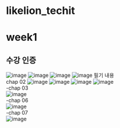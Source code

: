 # likelion_techit
# week1

<h2>수강 인증</h2>

![image](https://github.com/daeunleeeee/likelion_techit/assets/127325293/b344b6d4-15d5-4a8c-90c4-0aa5440434b5)
![image](https://github.com/daeunleeeee/likelion_techit/assets/127325293/8bc13e3a-1451-434d-886f-50c47c3766dd)
![image](https://github.com/daeunleeeee/likelion_techit/assets/127325293/279ab958-789b-4b82-bd67-b679b7e16b81)
![image](https://github.com/daeunleeeee/likelion_techit/assets/127325293/f9aef9e0-8017-4065-8745-18a5fee669b6)
필기 내용<br>
chap 02
![image](https://github.com/daeunleeeee/likelion_techit/assets/127325293/321dcec2-30c3-44e4-bf50-94eb8647e605)
![image](https://github.com/daeunleeeee/likelion_techit/assets/127325293/5286db31-314a-4382-8511-a55c1efe6fbc)
![image](https://github.com/daeunleeeee/likelion_techit/assets/127325293/08910b60-0105-462d-a3af-47449b7206a4)
![image](https://github.com/daeunleeeee/likelion_techit/assets/127325293/49843cbd-2289-4906-9b07-f60accd84c02)
<br>
-chap 03<br>
![image](https://github.com/daeunleeeee/likelion_techit/assets/127325293/8fb09edc-9b5f-4f5b-b5c3-efc5286cccfc)
<br>
-chap 06<br>
![image](https://github.com/daeunleeeee/likelion_techit/assets/127325293/18c24de0-2c72-4594-a3b9-e1da7a5c4273)
<br>
-chap 07<br>
![image](https://github.com/daeunleeeee/likelion_techit/assets/127325293/4d59c327-3a95-4cd4-9f55-5c5c5cc117be)

